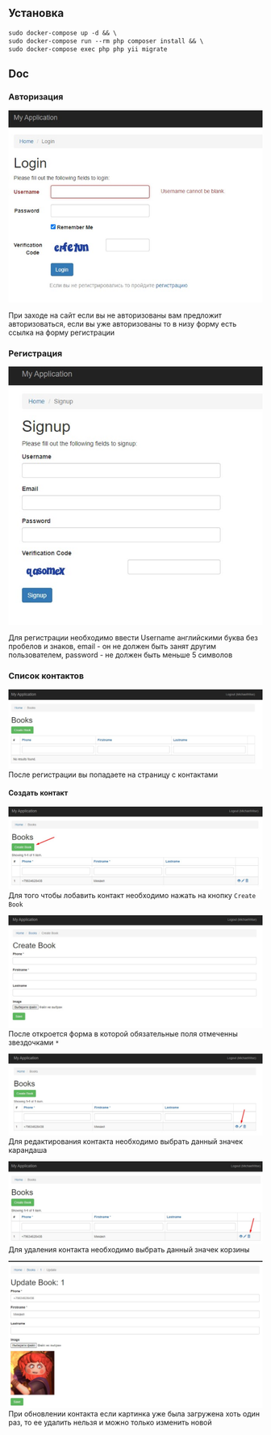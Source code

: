 ## Установка

~~~
sudo docker-compose up -d && \
sudo docker-compose run --rm php composer install && \
sudo docker-compose exec php php yii migrate  
~~~


## Doc

### Авторизация
![alt text](./docs/image/login.jpg )

При заходе на сайт если вы не авторизованы вам предложит авторизоваться, если вы уже авторизованы то в низу форму 
есть ссылка на форму регистрации

### Регистрация
![alt text](./docs/image/registration.jpg)
 
Для регистрации необходимо ввести Username английскими буква без пробелов и знаков, email - он не должен быть занят
другим пользователем, password  - не должен быть меньше 5 символов 
 
### Список контактов
![alt text](./docs/image/books_after_registration.jpg )
После регистрации вы попадаете на страницу с контактами

#### Создать контакт
![alt text](./docs/image/list_for_create.jpg )
Для того чтобы лобавить контакт необходимо нажать на кнопку `Create Book`

![alt text](./docs/image/create_book.jpg)
После откроется форма в которой обязательные поля отмеченны звездочками `*`

![alt text](./docs/image/list_for_update.jpg )
Для редактирования контакта необходимо выбрать данный значек карандаша 

![alt text](./docs/image/list_for_delete.jpg )
Для удаления контакта необходимо выбрать данный значек корзины 

![alt text](./docs/image/update.jpg )
При обновлении контакта если картинка уже была загружена хоть один раз, то ее удалить нельзя и можно только изменить новой 




